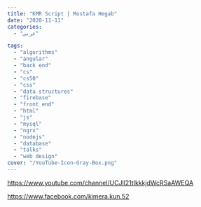```yaml
---
title: "KMR Script | Mostafa Hegab"
date: "2020-11-11"
categories:
  - "عربي"

tags:
  - "algorithms"
  - "angular"
  - "back end"
  - "cs"
  - "cs50"
  - "css"
  - "data structures"
  - "firebase"
  - "front end"
  - "html"
  - "js"
  - "mysql"
  - "ngrx"
  - "nodejs"
  - "database"
  - "talks"
  - "web design"
cover: "/YouTube-Icon-Gray-Box.png"
---
```


https://www.youtube.com/channel/UCJll21tIkkkjdWcRSaAWEQA

https://www.facebook.com/kimera.kun.52
